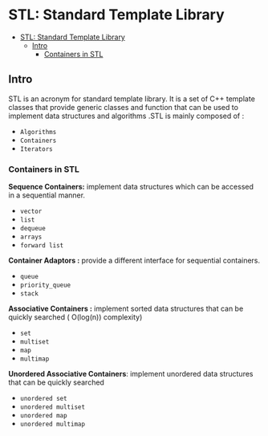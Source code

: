 # STL: Standard Template Library

- [STL: Standard Template Library](#stl-standard-template-library)
  - [Intro](#intro)
    - [Containers in STL](#containers-in-stl)

## Intro

STL is an acronym for standard template library. It is a set of C++ template classes that provide generic classes and function that can be used to implement data structures and algorithms .STL is mainly composed of :

- `Algorithms`
- `Containers`
- `Iterators`

### Containers in STL

**Sequence Containers:** implement data structures which can be accessed in a sequential manner.

- `vector`
- `list`
- `dequeue`
- `arrays`
- `forward list`

**Container Adaptors :** provide a different interface for sequential containers.

- `queue`
- `priority_queue`
- `stack`

**Associative Containers :** implement sorted data structures that can be quickly searched ( O(log(n)) complexity)

- `set`
- `multiset`
- `map`
- `multimap`

**Unordered Associative Containers**: implement unordered data structures that can be quickly
searched

- `unordered set`
- `unordered multiset`
- `unordered map`
- `unordered multimap`
